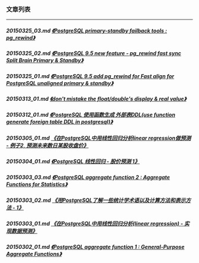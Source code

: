 ### 文章列表  
----  
##### 20150325_03.md   [《PostgreSQL primary-standby failback tools : pg_rewind》](20150325_03.md)  
##### 20150325_02.md   [《PostgreSQL 9.5 new feature - pg_rewind fast sync Split Brain Primary & Standby》](20150325_02.md)  
##### 20150325_01.md   [《PostgreSQL 9.5 add pg_rewind for Fast align for PostgreSQL unaligned primary & standby》](20150325_01.md)  
##### 20150313_01.md   [《don't mistake the float/double's display & real value》](20150313_01.md)  
##### 20150312_01.md   [《PostgreSQL 使用函数生成 外部表DDL(use function generate foreign table DDL in postgresql)》](20150312_01.md)  
##### 20150305_01.md   [《在PostgreSQL中用线性回归分析linear regression做预测 - 例子2, 预测未来数日某股收盘价》](20150305_01.md)  
##### 20150304_01.md   [《PostgreSQL 线性回归 - 股价预测 1》](20150304_01.md)  
##### 20150303_03.md   [《PostgreSQL aggregate function 2 : Aggregate Functions for Statistics》](20150303_03.md)  
##### 20150303_02.md   [《用PostgreSQL了解一些统计学术语以及计算方法和表示方法 - 1》](20150303_02.md)  
##### 20150303_01.md   [《在PostgreSQL中用线性回归分析(linear regression) - 实现数据预测》](20150303_01.md)  
##### 20150302_01.md   [《PostgreSQL aggregate function 1 : General-Purpose Aggregate Functions》](20150302_01.md)  
